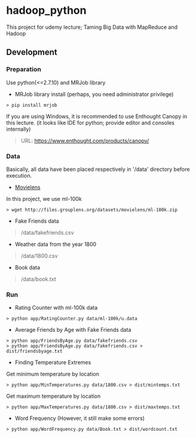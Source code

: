 # hadoop_python
This project for udemy lecture; Taming Big Data with MapReduce and Hadoop

## Development
### Preparation
Use python(<=2.7.10) and MRJob library
* MRJob library install (perhaps, you need administrator privilege)
```console
> pip install mrjob
```

If you are using Windows, it is recommended to use Enthought Canopy in this lecture. (it looks like IDE for python; provide editor and consoles internally)

> URL: <https://www.enthought.com/products/canopy/>

### Data
Basically, all data have been placed respectively in '/data' directory before execution.

* [Movielens](http://grouplens.org/datasets/movielens/ "Movielens")

In this project, we use ml-100k

```console
> wget http://files.grouplens.org/datasets/movielens/ml-100k.zip
```

* Fake Friends data

> /data/fakefriends.csv

* Weather data from the year 1800

> /data/1800.csv

* Book data

> /data/book.txt


### Run
* Rating Counter with ml-100k data
```console
> python app/RatingCounter.py data/ml-100k/u.data
```

* Average Friends by Age with Fake Friends data
```console
> python app/FriendsByAge.py data/fakefriends.csv
> python app/FriendsByAge.py data/fakefriends.csv > dist/friendsbyage.txt
```

* Finding Temperature Extremes

Get minimum temperature by location
```console
> python app/MinTemperatures.py data/1800.csv > dist/mintemps.txt
```

Get maximum temperature by location
```console
> python app/MaxTemperatures.py data/1800.csv > dist/maxtemps.txt
```

* Word Frequency (However, it still make some errors)
```console
> python app/WordFrequency.py data/Book.txt > dist/wordcount.txt
```
